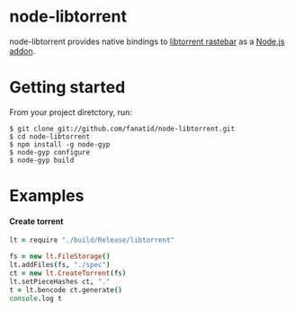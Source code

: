 # node-libtorrent

node-libtorrent provides native bindings to [libtorrent rastebar](http://www.rasterbar.com/products/libtorrent/) as a [Node.js addon](http://nodejs.org/docs/latest/api/addons.html).

# Getting started
From your project diretctory, run:
```
$ git clone git://github.com/fanatid/node-libtorrent.git
$ cd node-libtorrent
$ npm install -g node-gyp
$ node-gyp configure
$ node-gyp build
```

# Examples
#### Create torrent
```coffeescript
lt = require "./build/Release/libtorrent"

fs = new lt.FileStorage()
lt.addFiles(fs, "./spec")
ct = new lt.CreateTorrent(fs)
lt.setPieceHashes ct, "."
t = lt.bencode ct.generate()
console.log t
```
